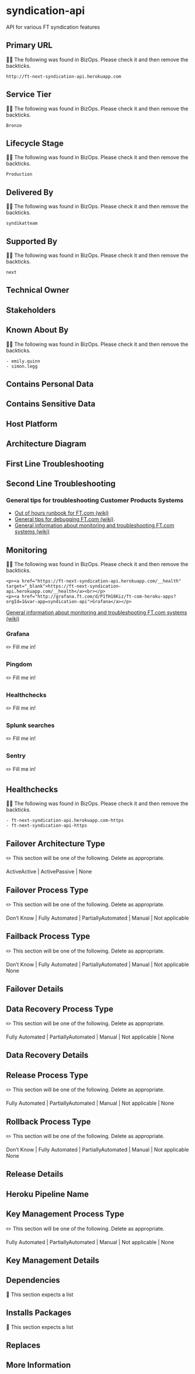 # syndication-api

API for various FT syndication features

## Primary URL

👩‍💻 The following was found in BizOps. Please check it and then remove the backticks. 

```
http://ft-next-syndication-api.herokuapp.com
```


## Service Tier

👩‍💻 The following was found in BizOps. Please check it and then remove the backticks. 

```
Bronze
```


## Lifecycle Stage

👩‍💻 The following was found in BizOps. Please check it and then remove the backticks. 

```
Production
```


## Delivered By

👩‍💻 The following was found in BizOps. Please check it and then remove the backticks. 

```
syndikatteam
```


## Supported By

👩‍💻 The following was found in BizOps. Please check it and then remove the backticks. 

```
next
```


## Technical Owner

## Stakeholders

## Known About By

👩‍💻 The following was found in BizOps. Please check it and then remove the backticks. 

```
- emily.quinn
- simon.legg

```


## Contains Personal Data

## Contains Sensitive Data

## Host Platform

## Architecture Diagram

## First Line Troubleshooting

## Second Line Troubleshooting

### General tips for troubleshooting Customer Products Systems

- [Out of hours runbook for FT.com (wiki)](https://customer-products.in.ft.com/wiki/Out-of-hours-Runbook)
- [General tips for debugging FT.com (wiki)](https://customer-products.in.ft.com/wiki/Debugging-Tips).
- [General information about monitoring and troubleshooting FT.com systems (wiki)](https://customer-products.in.ft.com/wiki/Monitoring-and-Troubleshooting-systems)


## Monitoring

👩‍💻 The following was found in BizOps. Please check it and then remove the backticks. 

```
<p><a href="https://ft-next-syndication-api.herokuapp.com/__health" target="_blank">https://ft-next-syndication-api.herokuapp.com/__health</a><br></p>
<p><a href="http://grafana.ft.com/d/P1fH18Kiz/ft-com-heroku-apps?orgId=1&var-app=syndication-api">Grafana</a></p>
```


[General information about monitoring and troubleshooting FT.com systems (wiki)](https://customer-products.in.ft.com/wiki/Monitoring-and-Troubleshooting-systems)


### Grafana
✏️ Fill me in!

### Pingdom
✏️ Fill me in!

### Healthchecks
✏️ Fill me in!

### Splunk searches
✏️ Fill me in!

### Sentry
✏️ Fill me in!

## Healthchecks

👩‍💻 The following was found in BizOps. Please check it and then remove the backticks. 

```
- ft-next-syndication-api.herokuapp.com-https
- ft-next-syndication-api-https

```


## Failover Architecture Type

✏️ This section will be one of the following. Delete as appropriate.

ActiveActive | ActivePassive | None

## Failover Process Type

✏️ This section will be one of the following. Delete as appropriate.

Don’t Know | Fully Automated | PartiallyAutomated | Manual | Not applicable

## Failback Process Type

✏️ This section will be one of the following. Delete as appropriate.

Don’t Know | Fully Automated | PartiallyAutomated | Manual | Not applicable
None

## Failover Details

## Data Recovery Process Type

✏️ This section will be one of the following. Delete as appropriate.

Fully Automated | PartiallyAutomated | Manual | Not applicable | None

## Data Recovery Details

## Release Process Type

✏️ This section will be one of the following. Delete as appropriate.

Fully Automated | PartiallyAutomated | Manual | Not applicable | None

## Rollback Process Type

✏️ This section will be one of the following. Delete as appropriate.

Don’t Know | Fully Automated | PartiallyAutomated | Manual | Not applicable
None

## Release Details

## Heroku Pipeline Name

## Key Management Process Type

✏️ This section will be one of the following. Delete as appropriate.

Fully Automated | PartiallyAutomated | Manual | Not applicable | None

## Key Management Details

## Dependencies

👋 This section expects a list

## Installs Packages

👋 This section expects a list

## Replaces

## More Information
